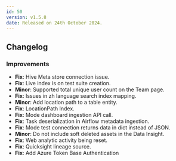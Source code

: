 ```yaml
---
id: 50
version: v1.5.8
date: Released on 24th October 2024.
---
```

## Changelog

### Improvements

- **Fix**: Hive Meta store connection issue.
- **Fix**: Live index is on test suite creation.
- **Minor**: Supported total unique user count on the Team page.
- **Fix**: Issues in zh language search index mapping.
- **Minor**: Add location path to a table entity.
- **Fix**: LocationPath Index.
- **Fix**: Mode dashboard ingestion API call.
- **Fix**: Task deserialization in Airflow metadata ingestion.
- **Fix**: Mode test connection returns data in dict instead of JSON.
- **Minor**: Do not include soft deleted assets in the Data Insight.
- **Fix**: Web analytic activity being reset.
- **Fix**: Quicksight lineage source.
- **Fix**: Add Azure Token Base Authentication

